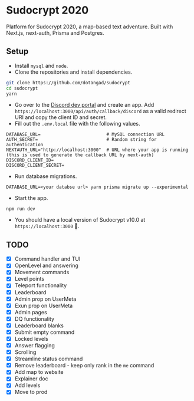 # Sudocrypt 2020

Platform for Sudocrypt 2020, a map-based text adventure. Built with Next.js,
next-auth, Prisma and Postgres.

## Setup
- Install `mysql` and `node`.
- Clone the repositories and install dependencies.
```sh
git clone https://github.com/dotangad/sudocrypt
cd sudocrypt
yarn
```
- Go over to the [Discord dev portal](https://discord.com/developers) and create an app. Add `https://localhost:3000/api/auth/callback/discord` as a valid redirect URI and copy the client ID and secret.
- Fill out the `.env.local` file with the following values.
```
DATABASE_URL=                         # MySQL connection URL
AUTH_SECRET=                          # Random string for authentication
NEXTAUTH_URL="http://localhost:3000"  # URL where your app is running (this is used to generate the callback URL by next-auth)
DISCORD_CLIENT_ID=
DISCORD_CLIENT_SECRET=
```
- Run database migrations.
```
DATABASE_URL=<your databse url> yarn prisma migrate up --experimental
```
- Start the app.
```
npm run dev
```
- You should have a local version of Sudocrypt v10.0 at `https://localhost:3000` 🎉.

## TODO
- [x] Command handler and TUI
- [x] OpenLevel and answering
- [x] Movement commands
- [x] Level points
- [x] Teleport functionality
- [x] Leaderboard
- [x] Admin prop on UserMeta
- [x] Exun prop on UserMeta
- [x] Admin pages
- [x] DQ functionality
- [x] Leaderboard blanks
- [x] Submit empty command
- [x] Locked levels
- [x] Answer flagging
- [x] Scrolling
- [x] Streamline status command
- [x] Remove leaderboard - keep only rank in the `me` command
- [x] Add map to website
- [x] Explainer doc
- [x] Add levels
- [x] Move to prod
